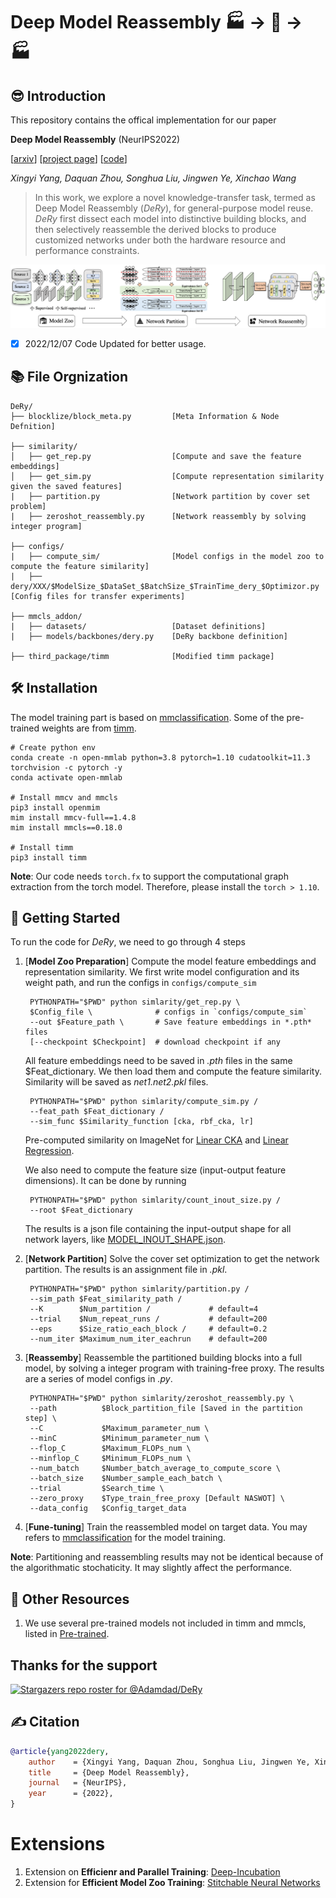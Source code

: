 # Deep Model Reassembly  🏭 -> 🧱 -> 🏭
## 😎 Introduction
This repository contains the offical implementation for our paper

**Deep Model Reassembly** (NeurIPS2022)

[[arxiv](https://arxiv.org/abs/2210.17409)] [[project page](https://adamdad.github.io/dery/)]
 [[code](https://github.com/Adamdad/DeRy)]

*Xingyi Yang, Daquan Zhou, Songhua Liu, Jingwen Ye, Xinchao Wang*

> In this work, we explore a novel knowledge-transfer task, termed as Deep Model Reassembly (*DeRy*), for general-purpose model reuse. *DeRy* first dissect each model into distinctive building blocks, and then selectively reassemble the derived blocks to produce customized networks under both the hardware resource and performance constraints.

![pipeline](assets/pipeline.png)

- [x] 2022/12/07 Code Updated for better usage.

## 📚 File Orgnization

```
DeRy/
├── blocklize/block_meta.py         [Meta Information & Node Defnition]

├── similarity/
│   ├── get_rep.py                  [Compute and save the feature embeddings]
│   ├── get_sim.py                  [Compute representation similarity given the saved features]
|   ├── partition.py                [Network partition by cover set problem]
|   ├── zeroshot_reassembly.py      [Network reassembly by solving integer program]

├── configs/
|   ├── compute_sim/                [Model configs in the model zoo to compute the feature similarity]
|   ├── dery/XXX/$ModelSize_$DataSet_$BatchSize_$TrainTime_dery_$Optimizor.py   [Config files for transfer experiments]

├── mmcls_addon/
|   ├── datasets/                   [Dataset definitions]
|   ├── models/backbones/dery.py    [DeRy backbone definition]

├── third_package/timm              [Modified timm package]
```
    

## 🛠 Installation
The model training part is based on [mmclassification](https://github.com/open-mmlab/mmclassification). Some of the pre-trained weights are from [timm](https://github.com/rwightman/pytorch-image-models/tree/master/timm).

    # Create python env
    conda create -n open-mmlab python=3.8 pytorch=1.10 cudatoolkit=11.3 torchvision -c pytorch -y
    conda activate open-mmlab

    # Install mmcv and mmcls
    pip3 install openmim
    mim install mmcv-full==1.4.8
    mim install mmcls==0.18.0

    # Install timm
    pip3 install timm


**Note**: Our code needs `torch.fx` to support the computational graph extraction from the torch model. Therefore, please install the `torch > 1.10`.


## 🚀 Getting Started
To run the code for *DeRy*, we need to go through 4 steps

1. [**Model Zoo Preparation**] Compute the model feature embeddings and representation similarity. We first write model configuration and its weight path, and run the configs in `configs/compute_sim`
            
        PYTHONPATH="$PWD" python simlarity/get_rep.py \
        $Config_file \              # configs in `configs/compute_sim`
        --out $Feature_path \       # Save feature embeddings in *.pth* files
        [--checkpoint $Checkpoint]  # download checkpoint if any

    All feature embeddings need to be saved in *.pth* files in the same $Feat_dictionary. We then load them and compute the feature similarity. Similarity will be saved as *net1.net2.pkl* files.

        PYTHONPATH="$PWD" python simlarity/compute_sim.py /
        --feat_path $Feat_dictionary /
        --sim_func $Similarity_function [cka, rbf_cka, lr]

    Pre-computed similarity on ImageNet for [Linear CKA](https://drive.google.com/drive/folders/1ebSVwZyKeHdmdOdVlFZF6P9_1PzEMs-J?usp=share_link) and [Linear Regression](https://drive.google.com/drive/folders/1rKmV3iQwETKBO3yYlsXFIxrPfAc7VRRb?usp=share_link).

    We also need to compute the feature size (input-output feature dimensions). It can be done by running

        PYTHONPATH="$PWD" python simlarity/count_inout_size.py /
        --root $Feat_dictionary

    The results is a json file containing the input-output shape for all network layers, like [MODEL_INOUT_SHAPE.json](https://drive.google.com/file/d/15xDgYOu8Gs866faNHEYI0iHCJkxl-M2h/view?usp=share_link).

2. [**Network Partition**] Solve the cover set optimization to get the network partition. The results is an assignment file in *.pkl*.

        PYTHONPATH="$PWD" python simlarity/partition.py /
        --sim_path $Feat_similarity_path /
        --K        $Num_partition /             # default=4
        --trial    $Num_repeat_runs /           # default=200
        --eps      $Size_ratio_each_block /     # default=0.2
        --num_iter $Maximum_num_iter_eachrun    # default=200

3. [**Reassemby**] Reassemble the partitioned building blocks into a full model, by solving a integer program with training-free proxy. The results are a series of model configs in *.py*.

        PYTHONPATH="$PWD" python simlarity/zeroshot_reassembly.py \
        --path          $Block_partition_file [Saved in the partition step] \
        --C             $Maximum_parameter_num \
        --minC          $Minimum_parameter_num \
        --flop_C        $Maximum_FLOPs_num \
        --minflop_C     $Minimum_FLOPs_num \
        --num_batch     $Number_batch_average_to_compute_score \
        --batch_size    $Number_sample_each_batch \
        --trial         $Search_time \
        --zero_proxy    $Type_train_free_proxy [Default NASWOT] \
        --data_config   $Config_target_data

4. [**Fune-tuning**] Train the reassembled model on target data. You may refers to [mmclassification](https://github.com/open-mmlab/mmclassification) for the model training.

**Note**: Partitioning and reassembling results may not be identical because of the algorithmatic stochaticity. It may slightly affect the performance.
 
## 🚛 Other Resources
1. We use several pre-trained models not included in timm and mmcls, listed in [Pre-trained](assets/pre-trained.md).

## Thanks for the support
[![Stargazers repo roster for @Adamdad/DeRy](https://reporoster.com/stars/Adamdad/DeRy)](https://github.com/Adamdad/DeRy/stargazers)

## ✍ Citation

```bibtex
@article{yang2022dery,
    author    = {Xingyi Yang, Daquan Zhou, Songhua Liu, Jingwen Ye, Xinchao Wang},
    title     = {Deep Model Reassembly},
    journal   = {NeurIPS},
    year      = {2022},
}
```
# Extensions
1. Extension on **Efficienr and Parallel Training**: [Deep-Incubation](https://arxiv.org/abs/2212.04129)
2. Extension for **Efficient Model Zoo Training**:  [Stitchable Neural Networks](https://arxiv.org/abs/2302.06586)

